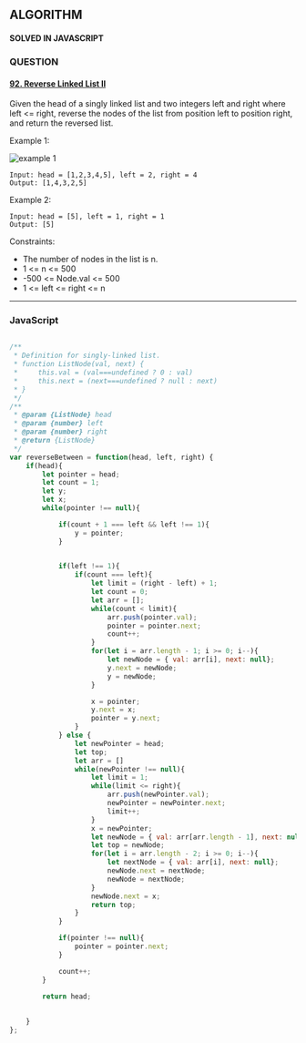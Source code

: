 ## ALGORITHM

#### SOLVED IN JAVASCRIPT
### QUESTION

#### [92. Reverse Linked List II](https://leetcode.com/problems/reverse-linked-list-ii/)

Given the head of a singly linked list and two integers left and right where left <= right, reverse the nodes of the list from position left to position right, and return the reversed list.

Example 1:

![example 1](https://assets.leetcode.com/uploads/2021/02/19/rev2ex2.jpg)

```
Input: head = [1,2,3,4,5], left = 2, right = 4
Output: [1,4,3,2,5]
```

Example 2:

```
Input: head = [5], left = 1, right = 1
Output: [5]
```

Constraints:

* The number of nodes in the list is n.
* 1 <= n <= 500
* -500 <= Node.val <= 500
* 1 <= left <= right <= n


-----

### JavaScript

```js

/**
 * Definition for singly-linked list.
 * function ListNode(val, next) {
 *     this.val = (val===undefined ? 0 : val)
 *     this.next = (next===undefined ? null : next)
 * }
 */
/**
 * @param {ListNode} head
 * @param {number} left
 * @param {number} right
 * @return {ListNode}
 */
var reverseBetween = function(head, left, right) {
    if(head){
        let pointer = head;
        let count = 1;
        let y;
        let x;
        while(pointer !== null){

            if(count + 1 === left && left !== 1){
                y = pointer;
            }
            

            if(left !== 1){
                if(count === left){
                    let limit = (right - left) + 1;
                    let count = 0;
                    let arr = [];
                    while(count < limit){
                        arr.push(pointer.val);
                        pointer = pointer.next;
                        count++;
                    }
                    for(let i = arr.length - 1; i >= 0; i--){
                        let newNode = { val: arr[i], next: null};
                        y.next = newNode;
                        y = newNode;
                    }

                    x = pointer;
                    y.next = x;
                    pointer = y.next;
                }
            } else {
                let newPointer = head;
                let top;
                let arr = []
                while(newPointer !== null){
                    let limit = 1;
                    while(limit <= right){
                        arr.push(newPointer.val);
                        newPointer = newPointer.next;
                        limit++;
                    }
                    x = newPointer;
                    let newNode = { val: arr[arr.length - 1], next: null};
                    let top = newNode;
                    for(let i = arr.length - 2; i >= 0; i--){
                        let nextNode = { val: arr[i], next: null};
                        newNode.next = nextNode;
                        newNode = nextNode;
                    }
                    newNode.next = x;
                    return top;
                }
            }

            if(pointer !== null){
                pointer = pointer.next;
            }

            count++;
        }

        return head;
        
        
    }
};

```
